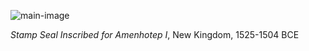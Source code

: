 ![main-image](https://github.com/andykeefe/andykeefe/assets/154836099/3e402585-384e-4857-92a0-6e403ebb2a0b)

_Stamp Seal Inscribed for Amenhotep I_, New Kingdom, 1525-1504 BCE


